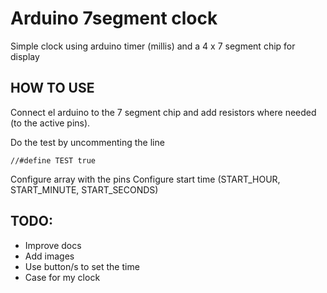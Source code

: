Arduino 7segment clock
======================

Simple clock using arduino timer (millis) and a 4 x 7 segment chip for display

HOW TO USE
----------

Connect el arduino to the 7 segment chip and add resistors where needed (to the
active pins).

Do the test by uncommenting the line

	//#define TEST true

Configure array with the pins
Configure start time (START\_HOUR, START\_MINUTE, START\_SECONDS)


TODO:
----

* Improve docs
* Add images 
* Use button/s to set the time
* Case for my clock
